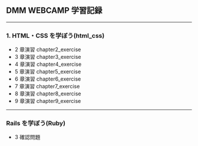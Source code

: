 ## DMM WEBCAMP 学習記録

---

### 1. HTML・CSS を学ぼう(html_css)

- 2 章演習 chapter2_exercise
- 3 章演習 chapter3_exercise
- 4 章演習 chapter4_exercise
- 5 章演習 chapter5_exercise
- 6 章演習 chapter6_exercise
- 7 章演習 chapter7_exercise
- 8 章演習 chapter8_exercise
- 9 章演習 chapter9_exercise

---

### Rails を学ぼう(Ruby)

- 3 確認問題
